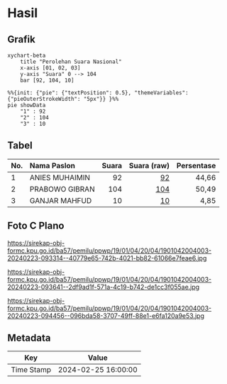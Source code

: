 # Hasil

## Grafik

```mermaid
xychart-beta
    title "Perolehan Suara Nasional"
    x-axis [01, 02, 03]
    y-axis "Suara" 0 --> 104
    bar [92, 104, 10]
```

```mermaid
%%{init: {"pie": {"textPosition": 0.5}, "themeVariables": {"pieOuterStrokeWidth": "5px"}} }%%
pie showData
    "1" : 92
    "2" : 104
    "3" : 10
```

## Tabel

| No. | Nama Paslon    | Suara | Suara (raw) | Persentase |
|:--- |:-------------- | -----:| -----------:| ----------:|
| 1   | ANIES MUHAIMIN | 92    | [92][p-1]   | 44,66      |
| 2   | PRABOWO GIBRAN | 104   | [104][p-2]  | 50,49      |
| 3   | GANJAR MAHFUD  | 10    | [10][p-3]   | 4,85       |


[p-1]: https://github.com/gigit-pemilu/pemilu-2024/blob/main/pilpres/hitung-suara/sub/19-kepulauan-bangka-belitung/sub/01-bangka/sub/04-mendo-barat/sub/2004-mendo/sub/003-tps/sub/paslon-1.txt
[p-2]: https://github.com/gigit-pemilu/pemilu-2024/blob/main/pilpres/hitung-suara/sub/19-kepulauan-bangka-belitung/sub/01-bangka/sub/04-mendo-barat/sub/2004-mendo/sub/003-tps/sub/paslon-2.txt
[p-3]: https://github.com/gigit-pemilu/pemilu-2024/blob/main/pilpres/hitung-suara/sub/19-kepulauan-bangka-belitung/sub/01-bangka/sub/04-mendo-barat/sub/2004-mendo/sub/003-tps/sub/paslon-3.txt

## Foto C Plano

https://sirekap-obj-formc.kpu.go.id/ba57/pemilu/ppwp/19/01/04/20/04/1901042004003-20240223-093314--40779e65-742b-4021-bb82-61066e7feae6.jpg

https://sirekap-obj-formc.kpu.go.id/ba57/pemilu/ppwp/19/01/04/20/04/1901042004003-20240223-093641--2df9ad1f-571a-4c19-b742-de1cc3f055ae.jpg

https://sirekap-obj-formc.kpu.go.id/ba57/pemilu/ppwp/19/01/04/20/04/1901042004003-20240223-094456--096bda58-3707-49ff-88e1-e6fa120a9e53.jpg


## Metadata

| Key        | Value               |
| ---------- | ------------------- |
| Time Stamp | 2024-02-25 16:00:00 |



